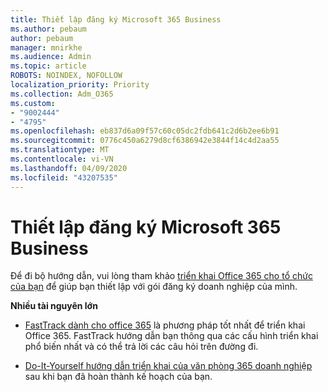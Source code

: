 ```yaml
---
title: Thiết lập đăng ký Microsoft 365 Business
ms.author: pebaum
author: pebaum
manager: mnirkhe
ms.audience: Admin
ms.topic: article
ROBOTS: NOINDEX, NOFOLLOW
localization_priority: Priority
ms.collection: Adm_O365
ms.custom:
- "9002444"
- "4795"
ms.openlocfilehash: eb837d6a09f57c60c05dc2fdb641c2d6b2ee6b91
ms.sourcegitcommit: 0776c450a6279d8cf6386942e3844f14c4d2aa55
ms.translationtype: MT
ms.contentlocale: vi-VN
ms.lasthandoff: 04/09/2020
ms.locfileid: "43207535"
---
```

# <a name="set-up-a-microsoft-365-business-subscription"></a>Thiết lập đăng ký Microsoft 365 Business

Để đi bộ hướng dẫn, vui lòng tham khảo [triển khai Office 365 cho tổ chức của bạn](https://docs.microsoft.com/office365/enterprise/setup-overview-for-enterprises) để giúp bạn thiết lập với gói đăng ký doanh nghiệp của mình.

**Nhiều tài nguyên lớn**

- [FastTrack dành cho office 365](https://docs.microsoft.com/fasttrack/O365-fasttrack-benefit-for-office-365) là phương pháp tốt nhất để triển khai Office 365. FastTrack hướng dẫn bạn thông qua các cấu hình triển khai phổ biến nhất và có thể trả lời các câu hỏi trên đường đi. 

- [Do-It-Yourself hướng dẫn triển khai của văn phòng 365 doanh nghiệp](https://docs.microsoft.com/office365/enterprise/setup-overview-for-enterprises#do-it-yourself-guided-deployment-of-office-365-enterprise) sau khi bạn đã hoàn thành kế hoạch của bạn. 
